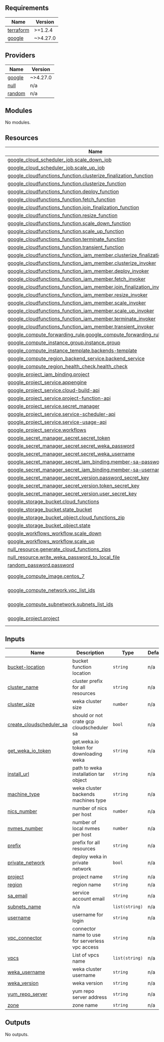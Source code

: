 ## Requirements

| Name | Version |
|------|---------|
| <a name="requirement_terraform"></a> [terraform](#requirement\_terraform) | >=1.2.4 |
| <a name="requirement_google"></a> [google](#requirement\_google) | ~>4.27.0 |

## Providers

| Name | Version |
|------|---------|
| <a name="provider_google"></a> [google](#provider\_google) | ~>4.27.0 |
| <a name="provider_null"></a> [null](#provider\_null) | n/a |
| <a name="provider_random"></a> [random](#provider\_random) | n/a |

## Modules

No modules.

## Resources

| Name | Type |
|------|------|
| [google_cloud_scheduler_job.scale_down_job](https://registry.terraform.io/providers/hashicorp/google/latest/docs/resources/cloud_scheduler_job) | resource |
| [google_cloud_scheduler_job.scale_up_job](https://registry.terraform.io/providers/hashicorp/google/latest/docs/resources/cloud_scheduler_job) | resource |
| [google_cloudfunctions_function.clusterize_finalization_function](https://registry.terraform.io/providers/hashicorp/google/latest/docs/resources/cloudfunctions_function) | resource |
| [google_cloudfunctions_function.clusterize_function](https://registry.terraform.io/providers/hashicorp/google/latest/docs/resources/cloudfunctions_function) | resource |
| [google_cloudfunctions_function.deploy_function](https://registry.terraform.io/providers/hashicorp/google/latest/docs/resources/cloudfunctions_function) | resource |
| [google_cloudfunctions_function.fetch_function](https://registry.terraform.io/providers/hashicorp/google/latest/docs/resources/cloudfunctions_function) | resource |
| [google_cloudfunctions_function.join_finalization_function](https://registry.terraform.io/providers/hashicorp/google/latest/docs/resources/cloudfunctions_function) | resource |
| [google_cloudfunctions_function.resize_function](https://registry.terraform.io/providers/hashicorp/google/latest/docs/resources/cloudfunctions_function) | resource |
| [google_cloudfunctions_function.scale_down_function](https://registry.terraform.io/providers/hashicorp/google/latest/docs/resources/cloudfunctions_function) | resource |
| [google_cloudfunctions_function.scale_up_function](https://registry.terraform.io/providers/hashicorp/google/latest/docs/resources/cloudfunctions_function) | resource |
| [google_cloudfunctions_function.terminate_function](https://registry.terraform.io/providers/hashicorp/google/latest/docs/resources/cloudfunctions_function) | resource |
| [google_cloudfunctions_function.transient_function](https://registry.terraform.io/providers/hashicorp/google/latest/docs/resources/cloudfunctions_function) | resource |
| [google_cloudfunctions_function_iam_member.clusterize_finalization_invoker](https://registry.terraform.io/providers/hashicorp/google/latest/docs/resources/cloudfunctions_function_iam_member) | resource |
| [google_cloudfunctions_function_iam_member.clusterize_invoker](https://registry.terraform.io/providers/hashicorp/google/latest/docs/resources/cloudfunctions_function_iam_member) | resource |
| [google_cloudfunctions_function_iam_member.deploy_invoker](https://registry.terraform.io/providers/hashicorp/google/latest/docs/resources/cloudfunctions_function_iam_member) | resource |
| [google_cloudfunctions_function_iam_member.fetch_invoker](https://registry.terraform.io/providers/hashicorp/google/latest/docs/resources/cloudfunctions_function_iam_member) | resource |
| [google_cloudfunctions_function_iam_member.join_finalization_invoker](https://registry.terraform.io/providers/hashicorp/google/latest/docs/resources/cloudfunctions_function_iam_member) | resource |
| [google_cloudfunctions_function_iam_member.resize_invoker](https://registry.terraform.io/providers/hashicorp/google/latest/docs/resources/cloudfunctions_function_iam_member) | resource |
| [google_cloudfunctions_function_iam_member.scale_invoker](https://registry.terraform.io/providers/hashicorp/google/latest/docs/resources/cloudfunctions_function_iam_member) | resource |
| [google_cloudfunctions_function_iam_member.scale_up_invoker](https://registry.terraform.io/providers/hashicorp/google/latest/docs/resources/cloudfunctions_function_iam_member) | resource |
| [google_cloudfunctions_function_iam_member.terminate_invoker](https://registry.terraform.io/providers/hashicorp/google/latest/docs/resources/cloudfunctions_function_iam_member) | resource |
| [google_cloudfunctions_function_iam_member.transient_invoker](https://registry.terraform.io/providers/hashicorp/google/latest/docs/resources/cloudfunctions_function_iam_member) | resource |
| [google_compute_forwarding_rule.google_compute_forwarding_rule](https://registry.terraform.io/providers/hashicorp/google/latest/docs/resources/compute_forwarding_rule) | resource |
| [google_compute_instance_group.instance_group](https://registry.terraform.io/providers/hashicorp/google/latest/docs/resources/compute_instance_group) | resource |
| [google_compute_instance_template.backends-template](https://registry.terraform.io/providers/hashicorp/google/latest/docs/resources/compute_instance_template) | resource |
| [google_compute_region_backend_service.backend_service](https://registry.terraform.io/providers/hashicorp/google/latest/docs/resources/compute_region_backend_service) | resource |
| [google_compute_region_health_check.health_check](https://registry.terraform.io/providers/hashicorp/google/latest/docs/resources/compute_region_health_check) | resource |
| [google_project_iam_binding.project](https://registry.terraform.io/providers/hashicorp/google/latest/docs/resources/project_iam_binding) | resource |
| [google_project_service.appengine](https://registry.terraform.io/providers/hashicorp/google/latest/docs/resources/project_service) | resource |
| [google_project_service.cloud-build-api](https://registry.terraform.io/providers/hashicorp/google/latest/docs/resources/project_service) | resource |
| [google_project_service.project-function-api](https://registry.terraform.io/providers/hashicorp/google/latest/docs/resources/project_service) | resource |
| [google_project_service.secret_manager](https://registry.terraform.io/providers/hashicorp/google/latest/docs/resources/project_service) | resource |
| [google_project_service.service-scheduler-api](https://registry.terraform.io/providers/hashicorp/google/latest/docs/resources/project_service) | resource |
| [google_project_service.service-usage-api](https://registry.terraform.io/providers/hashicorp/google/latest/docs/resources/project_service) | resource |
| [google_project_service.workflows](https://registry.terraform.io/providers/hashicorp/google/latest/docs/resources/project_service) | resource |
| [google_secret_manager_secret.secret_token](https://registry.terraform.io/providers/hashicorp/google/latest/docs/resources/secret_manager_secret) | resource |
| [google_secret_manager_secret.secret_weka_password](https://registry.terraform.io/providers/hashicorp/google/latest/docs/resources/secret_manager_secret) | resource |
| [google_secret_manager_secret.secret_weka_username](https://registry.terraform.io/providers/hashicorp/google/latest/docs/resources/secret_manager_secret) | resource |
| [google_secret_manager_secret_iam_binding.member-sa-password-secret](https://registry.terraform.io/providers/hashicorp/google/latest/docs/resources/secret_manager_secret_iam_binding) | resource |
| [google_secret_manager_secret_iam_binding.member-sa-username-secret](https://registry.terraform.io/providers/hashicorp/google/latest/docs/resources/secret_manager_secret_iam_binding) | resource |
| [google_secret_manager_secret_version.password_secret_key](https://registry.terraform.io/providers/hashicorp/google/latest/docs/resources/secret_manager_secret_version) | resource |
| [google_secret_manager_secret_version.token_secret_key](https://registry.terraform.io/providers/hashicorp/google/latest/docs/resources/secret_manager_secret_version) | resource |
| [google_secret_manager_secret_version.user_secret_key](https://registry.terraform.io/providers/hashicorp/google/latest/docs/resources/secret_manager_secret_version) | resource |
| [google_storage_bucket.cloud_functions](https://registry.terraform.io/providers/hashicorp/google/latest/docs/resources/storage_bucket) | resource |
| [google_storage_bucket.state_bucket](https://registry.terraform.io/providers/hashicorp/google/latest/docs/resources/storage_bucket) | resource |
| [google_storage_bucket_object.cloud_functions_zip](https://registry.terraform.io/providers/hashicorp/google/latest/docs/resources/storage_bucket_object) | resource |
| [google_storage_bucket_object.state](https://registry.terraform.io/providers/hashicorp/google/latest/docs/resources/storage_bucket_object) | resource |
| [google_workflows_workflow.scale_down](https://registry.terraform.io/providers/hashicorp/google/latest/docs/resources/workflows_workflow) | resource |
| [google_workflows_workflow.scale_up](https://registry.terraform.io/providers/hashicorp/google/latest/docs/resources/workflows_workflow) | resource |
| [null_resource.generate_cloud_functions_zips](https://registry.terraform.io/providers/hashicorp/null/latest/docs/resources/resource) | resource |
| [null_resource.write_weka_password_to_local_file](https://registry.terraform.io/providers/hashicorp/null/latest/docs/resources/resource) | resource |
| [random_password.password](https://registry.terraform.io/providers/hashicorp/random/latest/docs/resources/password) | resource |
| [google_compute_image.centos_7](https://registry.terraform.io/providers/hashicorp/google/latest/docs/data-sources/compute_image) | data source |
| [google_compute_network.vpc_list_ids](https://registry.terraform.io/providers/hashicorp/google/latest/docs/data-sources/compute_network) | data source |
| [google_compute_subnetwork.subnets_list_ids](https://registry.terraform.io/providers/hashicorp/google/latest/docs/data-sources/compute_subnetwork) | data source |
| [google_project.project](https://registry.terraform.io/providers/hashicorp/google/latest/docs/data-sources/project) | data source |

## Inputs

| Name | Description | Type | Default | Required |
|------|-------------|------|---------|:--------:|
| <a name="input_bucket-location"></a> [bucket-location](#input\_bucket-location) | bucket function location | `string` | n/a | yes |
| <a name="input_cluster_name"></a> [cluster\_name](#input\_cluster\_name) | cluster prefix for all resources | `string` | n/a | yes |
| <a name="input_cluster_size"></a> [cluster\_size](#input\_cluster\_size) | weka cluster size | `number` | n/a | yes |
| <a name="input_create_cloudscheduler_sa"></a> [create\_cloudscheduler\_sa](#input\_create\_cloudscheduler\_sa) | should or not crate gcp cloudscheduler sa | `bool` | n/a | yes |
| <a name="input_get_weka_io_token"></a> [get\_weka\_io\_token](#input\_get\_weka\_io\_token) | get.weka.io token for downloading weka | `string` | n/a | yes |
| <a name="input_install_url"></a> [install\_url](#input\_install\_url) | path to weka installation tar object | `string` | n/a | yes |
| <a name="input_machine_type"></a> [machine\_type](#input\_machine\_type) | weka cluster backends machines type | `string` | n/a | yes |
| <a name="input_nics_number"></a> [nics\_number](#input\_nics\_number) | number of nics per host | `number` | n/a | yes |
| <a name="input_nvmes_number"></a> [nvmes\_number](#input\_nvmes\_number) | number of local nvmes per host | `number` | n/a | yes |
| <a name="input_prefix"></a> [prefix](#input\_prefix) | prefix for all resources | `string` | n/a | yes |
| <a name="input_private_network"></a> [private\_network](#input\_private\_network) | deploy weka in private network | `bool` | n/a | yes |
| <a name="input_project"></a> [project](#input\_project) | project name | `string` | n/a | yes |
| <a name="input_region"></a> [region](#input\_region) | region name | `string` | n/a | yes |
| <a name="input_sa_email"></a> [sa\_email](#input\_sa\_email) | service account email | `string` | n/a | yes |
| <a name="input_subnets_name"></a> [subnets\_name](#input\_subnets\_name) | n/a | `list(string)` | n/a | yes |
| <a name="input_username"></a> [username](#input\_username) | username for login | `string` | n/a | yes |
| <a name="input_vpc_connector"></a> [vpc\_connector](#input\_vpc\_connector) | connector name to use for serverless vpc access | `string` | n/a | yes |
| <a name="input_vpcs"></a> [vpcs](#input\_vpcs) | List of vpcs name | `list(string)` | n/a | yes |
| <a name="input_weka_username"></a> [weka\_username](#input\_weka\_username) | weka cluster username | `string` | n/a | yes |
| <a name="input_weka_version"></a> [weka\_version](#input\_weka\_version) | weka version | `string` | n/a | yes |
| <a name="input_yum_repo_server"></a> [yum\_repo\_server](#input\_yum\_repo\_server) | yum repo server address | `string` | n/a | yes |
| <a name="input_zone"></a> [zone](#input\_zone) | zone name | `string` | n/a | yes |

## Outputs

No outputs.
